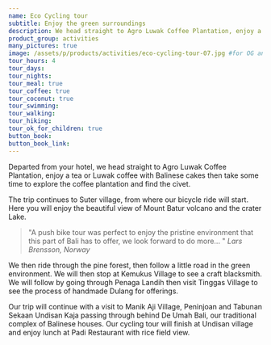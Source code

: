 ```yaml
---
name: Eco Cycling tour
subtitle: Enjoy the green surroundings
description: We head straight to Agro Luwak Coffee Plantation, enjoy a tea or Luwak coffee with Balinese cakes then explore the plantation and find the civet. Then to Suter village, from where our bicycle ride will start. Enjoy the beautiful view of Mount Batur volcano and the crater Lake...
product_group: activities
many_pictures: true
image: /assets/p/products/activities/eco-cycling-tour-07.jpg #for OG and twitter cards
tour_hours: 4
tour_days:
tour_nights:
tour_meal: true
tour_coffee: true
tour_coconut: true
tour_swimming:
tour_walking:
tour_hiking:
tour_ok_for_children: true
button_book:
button_book_link:
---
```


Departed from your hotel, we head straight to Agro Luwak Coffee Plantation, enjoy a tea or Luwak coffee with Balinese cakes then take some time to explore the coffee plantation and find the civet.

The trip continues to Suter village, from where our bicycle ride will start. Here you will enjoy the beautiful view of Mount Batur volcano and the crater Lake.

>"A push bike tour was perfect to enjoy the pristine environment that this part of Bali has to offer, we look forward to do more... " _Lars Brensson, Norway_

We then ride through the pine forest, then follow a little road in the green environment. We will then stop at Kemukus Village to see a craft blacksmith. We will follow by going through Penaga Landih then visit Tinggas Village to see the process of handmade Dulang for offerings.

Our trip will continue with a visit to Manik Aji Village, Peninjoan and Tabunan Sekaan Undisan Kaja passing through behind De Umah Bali, our traditional complex of Balinese houses. Our cycling tour will finish at Undisan village and enjoy lunch at Padi Restaurant with rice field view.
